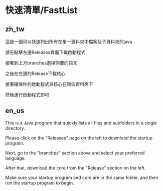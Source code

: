 # 快速清單/FastList
## zh_tw
這是一個可以快速列出所有在單一資料夾中檔案及子資料夾的java

請先點擊左邊Releases頁面下載啟動程式

接著到上方branches選擇你要的語言

之後在左邊的Release下載核心

接著確保你的啟動程式與核心在同個資料夾下

然後運行啟動程式即可

## en_us

This is a Java program that quickly lists all files and subfolders in a single directory.

Please click on the "Releases" page on the left to download the startup program.

Next, go to the "branches" section above and select your preferred language. 

After that, download the core from the "Release" section on the left. 

Make sure your startup program and core are in the same folder, and then run the startup program to begin.

